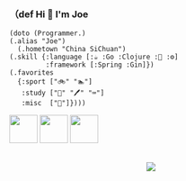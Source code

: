 

### （def Hi 👋 I'm Joe

    (doto (Programmer.)
    (.alias "Joe")
      (.hometown "China SiChuan")
    (.skill {:language [:☕ :Go :Clojure :🐍 :⚙]
             :framework [:Spring :Gin]})
    (.favorites
      {:sport ["🚲" "🏊‍"]
       :study ["📕" "🖊" "⌨"]
       :misc  ["🎸"]})))

<code><img height="50" src="https://www.vectorlogo.zone/logos/java/java-ar21.svg"></code>
<code><img height="50" src="https://www.vectorlogo.zone/logos/golang/golang-ar21.svg"></code>
<code><img height="50" src="https://www.vectorlogo.zone/logos/rust-lang/rust-lang-ar21.svg"></code>
<br/><br/>
<p align="center">
<img align="center" src="https://github-readme-stats.vercel.app/api?username=holicc&show_icons=true&icon_color=805AD5&text_color=718096&bg_color=ffffff&hide_title=true" />
</p>
